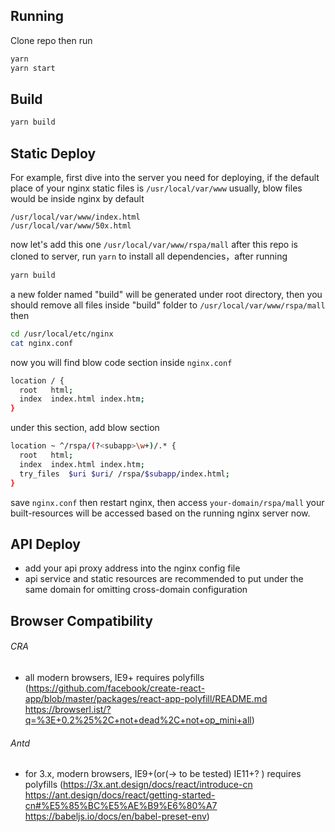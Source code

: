 ## Running
Clone repo then run
```sh
yarn
yarn start
```

## Build
```sh
yarn build
```
## Static Deploy
For example, first dive into the server you need for deploying, if the default place of your nginx static files is
`/usr/local/var/www`
usually, blow files would be inside nginx by default
```
/usr/local/var/www/index.html
/usr/local/var/www/50x.html
```
now let's add this one
`/usr/local/var/www/rspa/mall`
after this repo is cloned to server, run `yarn` to install all dependencies，after running
```sh
yarn build
```
a new folder named "build" will be generated under root directory, then you should remove all files inside "build" folder to
`/usr/local/var/www/rspa/mall`
then
```sh
cd /usr/local/etc/nginx
cat nginx.conf
```
now you will find blow code section inside `nginx.conf`
```sh
location / {
  root   html;
  index  index.html index.htm;
}
```
under this section, add blow section
```sh
location ~ ^/rspa/(?<subapp>\w+)/.* {
  root   html;
  index  index.html index.htm;
  try_files  $uri $uri/ /rspa/$subapp/index.html;
}
```
save `nginx.conf` then restart nginx, then access `your-domain/rspa/mall`
your built-resources will be accessed based on the running nginx server now.

## API Deploy
- add your api proxy address into the nginx config file
- api service and static resources are recommended to put under the same domain for omitting cross-domain configuration

## Browser Compatibility
###### CRA
- all modern browsers, IE9+ requires polyfills
(https://github.com/facebook/create-react-app/blob/master/packages/react-app-polyfill/README.md
https://browserl.ist/?q=%3E+0.2%25%2C+not+dead%2C+not+op_mini+all)
###### Antd
- for 3.x, modern browsers, IE9+(or(-> to be tested) IE11+? ) requires polyfills
(https://3x.ant.design/docs/react/introduce-cn
https://ant.design/docs/react/getting-started-cn#%E5%85%BC%E5%AE%B9%E6%80%A7
https://babeljs.io/docs/en/babel-preset-env)
